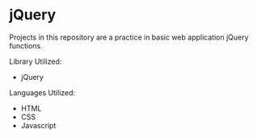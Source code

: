 # jQuery

Projects in this repository are a practice in basic web application jQuery functions.

Library Utilized:
<ul>
  <li>jQuery</li>
</ul>

Languages Utilized:
<ul>
  <li>HTML</li>
  <li>CSS</li>
  <li>Javascript</li>
</ul>
